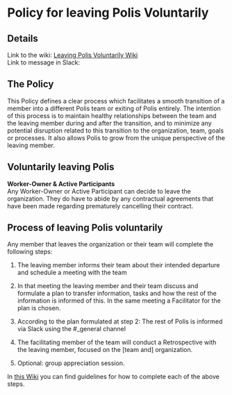   
# Policy for leaving Polis Voluntarily
## Details 
Link to the wiki: [Leaving Polis Voluntarily Wiki](https://wiki.polis.global/leaving-the-organization/voluntarily)  
Link to message in Slack: 
## The Policy
This Policy defines a clear process which facilitates a smooth transition of a member into a different Polis team or exiting of Polis entirely. The intention of this process is to maintain healthy relationships between the team and the leaving member during and after the transition, and to minimize any potential disruption related to this transition to the organization, team, goals or processes. It also allows Polis to grow from the unique perspective of the leaving member.

## Voluntarily leaving Polis

**Worker-Owner & Active Participants**  
Any Worker-Owner or Active Participant can decide to leave the organization. They do have to abide by any contractual agreements that have been made regarding prematurely cancelling their contract.

## Process of leaving Polis voluntarily

Any member that leaves the organization or their team will complete the following steps:

1.  The leaving member informs their team about their intended departure and schedule a meeting with the team    
    
2.  In that meeting the leaving member and their team discuss and formulate a plan to transfer information, tasks and how the rest of the information is informed of this. In the same meeting a Facilitator for the plan is chosen.  

3.  According to the plan formulated at step 2: The rest of Polis is informed via Slack using the #_general channel
    
4.  The facilitating member of the team will conduct a Retrospective with the leaving member, focused on the [team and] organization.
    
5.  Optional: group appreciation session.
    
In [this Wiki](https://wiki.polis.global/leaving-the-organization/voluntarily) you can find guidelines for how to complete each of the above steps.

